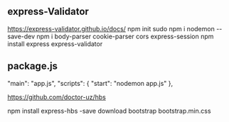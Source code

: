 express-Validator
-----------------------
https://express-validator.github.io/docs/
npm init
sudo npm i nodemon --save-dev
npm i body-parser cookie-parser cors express-session
npm install express express-validator

package.js
----------------
 "main": "app.js",
  "scripts": {
    "start": "nodemon app.js"
  },

  https://github.com/doctor-uz/hbs

  npm install express-hbs -save
  download bootstrap  bootstrap.min.css
